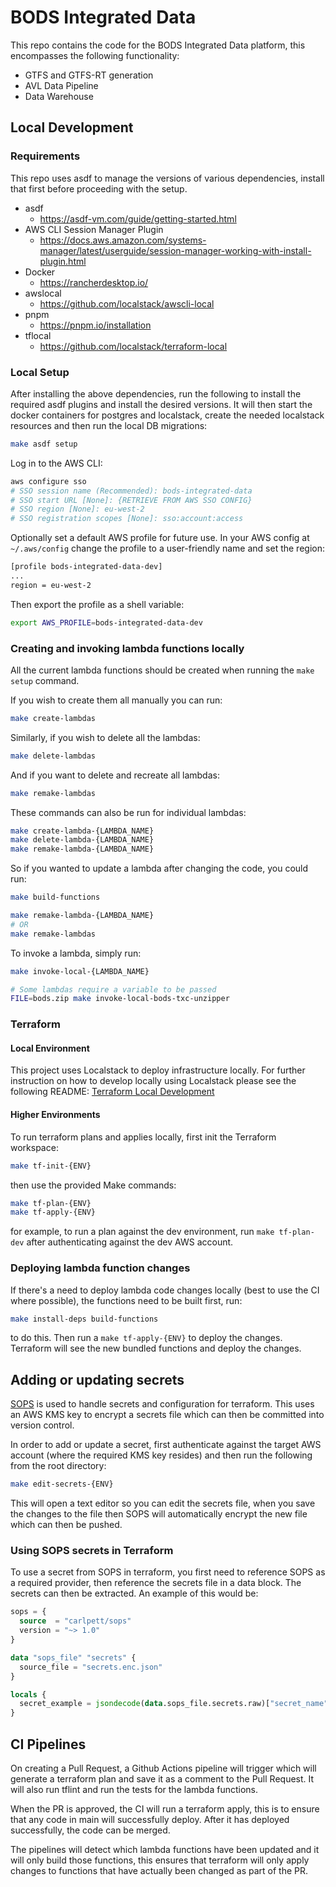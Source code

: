 # BODS Integrated Data

This repo contains the code for the BODS Integrated Data platform, this encompasses the following functionality:

- GTFS and GTFS-RT generation
- AVL Data Pipeline
- Data Warehouse

## Local Development

### Requirements

This repo uses asdf to manage the versions of various dependencies, install that first before proceeding with the setup.

- asdf
    - https://asdf-vm.com/guide/getting-started.html
- AWS CLI Session Manager Plugin
    - https://docs.aws.amazon.com/systems-manager/latest/userguide/session-manager-working-with-install-plugin.html
- Docker
    - https://rancherdesktop.io/
- awslocal
    - https://github.com/localstack/awscli-local
- pnpm
    - https://pnpm.io/installation
- tflocal
    - https://github.com/localstack/terraform-local

### Local Setup

After installing the above dependencies, run the following to install the required asdf plugins and install the desired
versions. It will then start the docker containers for postgres and localstack, create the needed localstack resources
and then run the local DB migrations:

```bash
make asdf setup
```

Log in to the AWS CLI:

```bash
aws configure sso
# SSO session name (Recommended): bods-integrated-data
# SSO start URL [None]: {RETRIEVE FROM AWS SSO CONFIG}
# SSO region [None]: eu-west-2
# SSO registration scopes [None]: sso:account:access
```

Optionally set a default AWS profile for future use. In your AWS config at `~/.aws/config` change the profile to a
user-friendly name and set the region:

```bash
[profile bods-integrated-data-dev]
...
region = eu-west-2
```

Then export the profile as a shell variable:

```bash
export AWS_PROFILE=bods-integrated-data-dev
```

### Creating and invoking lambda functions locally

All the current lambda functions should be created when running the `make setup` command.

If you wish to create them all manually you can run:

```bash
make create-lambdas
```

Similarly, if you wish to delete all the lambdas:

```bash
make delete-lambdas
```

And if you want to delete and recreate all lambdas:

```bash
make remake-lambdas
```

These commands can also be run for individual lambdas:

```bash
make create-lambda-{LAMBDA_NAME}
make delete-lambda-{LAMBDA_NAME}
make remake-lambda-{LAMBDA_NAME}
```

So if you wanted to update a lambda after changing the code, you could run:

```bash
make build-functions

make remake-lambda-{LAMBDA_NAME}
# OR
make remake-lambdas
```

To invoke a lambda, simply run:

```bash
make invoke-local-{LAMBDA_NAME}

# Some lambdas require a variable to be passed
FILE=bods.zip make invoke-local-bods-txc-unzipper
```

### Terraform

#### Local Environment

This project uses Localstack to deploy infrastructure locally. For further instruction on how to develop locally using
Localstack please see the following README: [Terraform Local Development](terraform/local/README.md)

#### Higher Environments

To run terraform plans and applies locally, first init the Terraform workspace:

```bash
make tf-init-{ENV}
```

then use the provided Make commands:

```bash
make tf-plan-{ENV}
make tf-apply-{ENV}
```

for example, to run a plan against the dev environment, run `make tf-plan-dev` after authenticating against the dev AWS
account.

### Deploying lambda function changes

If there's a need to deploy lambda code changes locally (best to use the CI where possible), the functions need to be
built first, run:

```bash
make install-deps build-functions
```

to do this. Then run a `make tf-apply-{ENV}` to deploy the changes. Terraform will see the new bundled functions and
deploy the changes.

## Adding or updating secrets

[SOPS](https://github.com/getsops/sops) is used to handle secrets and configuration for terraform. This uses an AWS KMS
key to encrypt a secrets file which can then be committed into version control.

In order to add or update a secret, first authenticate against the target AWS account (where the required KMS key
resides) and then run the following from the root directory:

```bash
make edit-secrets-{ENV}
```

This will open a text editor so you can edit the secrets file, when you save the changes to the file then SOPS will
automatically encrypt the new file which can then be pushed.

### Using SOPS secrets in Terraform

To use a secret from SOPS in terraform, you first need to reference SOPS as a required provider, then reference the
secrets file in a data block. The secrets can then be extracted. An example of this would be:

```terraform
sops = {
  source  = "carlpett/sops"
  version = "~> 1.0"
}

data "sops_file" "secrets" {
  source_file = "secrets.enc.json"
}

locals {
  secret_example = jsondecode(data.sops_file.secrets.raw)["secret_name"]
}
```

## CI Pipelines

On creating a Pull Request, a Github Actions pipeline will trigger which will generate a terraform plan and save it as a
comment to the Pull Request. It will also run tflint and run the tests for the lambda functions.

When the PR is approved, the CI will run a terraform apply, this is to ensure that any code in main will successfully
deploy. After it has deployed successfully, the code can be merged.

The pipelines will detect which lambda functions have been updated and it will only build those functions, this ensures
that terraform will only apply changes to functions that have actually been changed as part of the PR.
